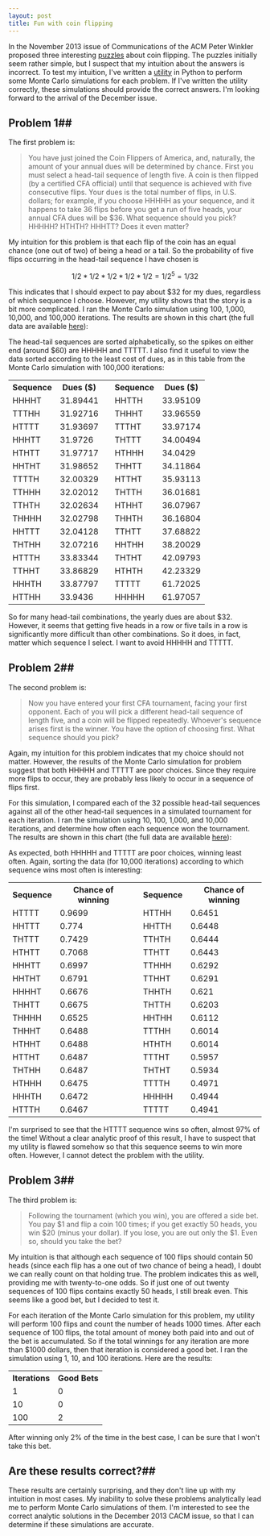 ```yaml
---
layout: post
title: Fun with coin flipping
---
```

In the November 2013 issue of Communications of the ACM Peter Winkler proposed three interesting [puzzles](http://cacm.acm.org/magazines/2013/11/169037-puzzled-coin-flipping/abstract) about coin flipping. The puzzles initially seem rather simple, but I suspect that my intuition about the answers is incorrect. To test my intuition, I've written a [utility](https://github.com/joshpeterson/CoinFlipping/blob/master/cfa.py) in Python to perform some Monte Carlo simulations for each problem. If I've written the utility correctly, these simulations should provide the correct answers. I'm looking forward to the arrival of the December issue.

## Problem 1##

The first problem is:

> You have just joined the Coin Flippers of America, and, naturally, the amount of your annual dues will be determined by chance. First you must select a head-tail sequence of length five. A coin is then flipped (by a certified CFA official) until that sequence is achieved with five consecutive flips. Your dues is the total number of flips, in U.S. dollars; for example, if you choose HHHHH as your sequence, and it happens to take 36 flips before you get a run of five heads, your annual CFA dues will be $36. What sequence should you pick? HHHHH? HTHTH? HHHTT? Does it even matter?

My intuition for this problem is that each flip of the coin has an equal chance (one out of two) of being a head or a tail. So the probability of five flips occurring in the head-tail sequence I have chosen is

$$1/2 * 1/2 * 1/2 * 1/2 * 1/2 = 1/2^5 = 1/32$$

This indicates that I should expect to pay about $32 for my dues, regardless of which sequence I choose. However, my utility shows that the story is a bit more complicated. I ran the Monte Carlo simulation using 100, 1,000, 10,000, and 100,000 iterations.  The results are shown in this chart (the full data are available [here](https://docs.google.com/spreadsheet/pub?key=0Aviq84mNTIzZdHBfblhIYmdwenBLY3JUWmdfXzNVMmc&single=true&gid=0&output=html)):

<script type="text/javascript" src="//ajax.googleapis.com/ajax/static/modules/gviz/1.0/chart.js"> {"dataSourceUrl":"//docs.google.com/spreadsheet/tq?key=0Aviq84mNTIzZdHBfblhIYmdwenBLY3JUWmdfXzNVMmc&transpose=1&headers=1&range=A1%3AE33&gid=0&pub=1","options":{"titleTextStyle":{"bold":true,"color":"#000","fontSize":16},"series":{"0":{"errorBars":{"errorType":"none"},"targetAxisIndex":0}},"animation":{"duration":500},"width":640,"hAxis":{"useFormatFromData":true,"title":"Number of iterations","minValue":null,"viewWindowMode":null,"viewWindow":null,"maxValue":null},"vAxes":[{"useFormatFromData":true,"title":"Dues (dollars)","minValue":null,"logScale":false,"viewWindow":{"max":null,"min":null},"maxValue":null},{"useFormatFromData":true,"minValue":null,"logScale":false,"viewWindow":{"max":null,"min":null},"maxValue":null}],"booleanRole":"certainty","title":"Average dues for each head-tail sequence","height":250,"domainAxis":{"direction":1},"legend":"right","focusTarget":"series","useFirstColumnAsDomain":true,"isStacked":false,"tooltip":{}},"state":{},"view":{"columns":[{"calc":"stringify","sourceColumn":0,"type":"string"},1,2,3,4,5,6,7,8,9,10,11,12,13,14,15,16,17,18,19,20,21,22,23,24,25,26,27,28,29,30,31,32]},"isDefaultVisualization":false,"chartType":"ColumnChart","chartName":"Chart 1"} </script>

The head-tail sequences are sorted alphabetically, so the spikes on either end (around $60) are HHHHH and TTTTT. I also find it useful to view the data sorted according to the least cost of dues, as in this table from the Monte Carlo simulation with 100,000 iterations:

<center>
<table class="gridtable">
    <tr><th>Sequence</th> <th>Dues ($)</th> <th> </th> <th>Sequence</th> <th>Dues ($)</th></tr>
    <tr><td>HHHHT</td> <td> 31.89441</td> <td> </td> <td>HHTTH</td> <td> 33.95109</td></tr>
    <tr><td>TTTHH</td> <td> 31.92716</td> <td> </td> <td>THHHT</td> <td> 33.96559</td></tr>
    <tr><td>HTTTT</td> <td> 31.93697</td> <td> </td> <td>TTTHT</td> <td> 33.97174</td></tr>
    <tr><td>HHHTT</td> <td> 31.9726</td> <td> </td> <td>THTTT</td> <td> 34.00494</td></tr>
    <tr><td>HTHTT</td> <td> 31.97717</td> <td> </td> <td>HTHHH</td> <td> 34.0429</td></tr>
    <tr><td>HHTHT</td> <td> 31.98652</td> <td> </td> <td>THHTT</td> <td> 34.11864</td></tr>
    <tr><td>TTTTH</td> <td> 32.00329</td> <td> </td> <td>HTTHT</td> <td> 35.93113</td></tr>
    <tr><td>TTHHH</td> <td> 32.02012</td> <td> </td> <td>THTTH</td> <td> 36.01681</td></tr>
    <tr><td>TTHTH</td> <td> 32.02634</td> <td> </td> <td>HTHHT</td> <td> 36.07967</td></tr>
    <tr><td>THHHH</td> <td> 32.02798</td> <td> </td> <td>THHTH</td> <td> 36.16804</td></tr>
    <tr><td>HHTTT</td> <td> 32.04128</td> <td> </td> <td>TTHTT</td> <td> 37.68822</td></tr>
    <tr><td>THTHH</td> <td> 32.07216</td> <td> </td> <td>HHTHH</td> <td> 38.20029</td></tr>
    <tr><td>HTTTH</td> <td> 33.83344</td> <td> </td> <td>THTHT</td> <td> 42.09793</td></tr>
    <tr><td>TTHHT</td> <td> 33.86829</td> <td> </td> <td>HTHTH</td> <td> 42.23329</td></tr>
    <tr><td>HHHTH</td> <td> 33.87797</td> <td> </td> <td>TTTTT</td> <td> 61.72025</td></tr>
    <tr><td>HTTHH</td> <td> 33.9436</td> <td> </td> <td>HHHHH</td> <td> 61.97057</td></tr>
</table>
</center>

So for many head-tail combinations, the yearly dues are about $32. However, it seems that getting five heads in a row or five tails in a row is significantly more difficult than other combinations. So it does, in fact, matter which sequence I select. I want to avoid HHHHH and TTTTT.

## Problem 2##

The second problem is:

> Now you have entered your first CFA tournament, facing your first opponent. Each of you will pick a different head-tail sequence of length five, and a coin will be flipped repeatedly. Whoever's sequence arises first is the winner. You have the option of choosing first. What sequence should you pick?

Again, my intuition for this problem indicates that my choice should not matter. However, the results of the Monte Carlo simulation for problem suggest that both HHHHH and TTTTT are poor choices. Since they require more flips to occur, they are probably less likely to occur in a sequence of flips first.

For this simulation, I compared each of the 32 possible head-tail sequences against all of the other head-tail sequences in a simulated tournament for each iteration. I ran the simulation using 10, 100, 1,000, and 10,000 iterations, and determine how often each sequence won the tournament. The results are shown in this chart (the full data are available [here](https://docs.google.com/spreadsheet/pub?key=0Aviq84mNTIzZdHBfblhIYmdwenBLY3JUWmdfXzNVMmc&single=true&gid=2&output=html)):

<script type="text/javascript" src="//ajax.googleapis.com/ajax/static/modules/gviz/1.0/chart.js"> {"dataSourceUrl":"//docs.google.com/spreadsheet/tq?key=0Aviq84mNTIzZdHBfblhIYmdwenBLY3JUWmdfXzNVMmc&transpose=1&headers=1&range=A1%3AE33&gid=2&pub=1","options":{"vAxes":[{"useFormatFromData":true,"title":"Percent of games won","minValue":null,"viewWindow":{"max":null,"min":null},"maxValue":null},{"useFormatFromData":true,"minValue":null,"viewWindow":{"max":null,"min":null},"maxValue":null}],"titleTextStyle":{"bold":true,"color":"#000","fontSize":16},"booleanRole":"certainty","title":"Best head-tail sequence for a coin flipping tournament","height":250,"animation":{"duration":0},"legend":"right","width":640,"useFirstColumnAsDomain":true,"hAxis":{"useFormatFromData":true,"title":"Number of iterations","minValue":null,"viewWindowMode":null,"viewWindow":null,"maxValue":null},"isStacked":false,"tooltip":{"trigger":"none"},"focusTarget":"series"},"state":{},"view":{"columns":[{"calc":"stringify","type":"string","sourceColumn":0},1,2,3,4,5,6,7,8,9,10,11,12,13,14,15,16,17,18,19,20,21,22,23,24,25,26,27,28,29,30,31,32]},"isDefaultVisualization":false,"chartType":"ColumnChart","chartName":"Chart 2"} </script>

As expected, both HHHHH and TTTTT are poor choices, winning least often. Again, sorting the data (for 10,000 iterations) according to which sequence wins most often is interesting:

<center>
<table class="gridtable">
    <tr><th>Sequence</th> <th>Chance of winning</th> <th> </th> <th>Sequence</th> <th>Chance of winning</th></tr>
    <tr><td>HTTTT</td> <td>0.9699</td> <td> </td> <td>HTTHH</td> <td>0.6451</td></tr>
    <tr><td>HHTTT</td> <td>0.774</td> <td> </td> <td>HHTTH</td> <td>0.6448</td></tr>
    <tr><td>THTTT</td> <td>0.7429</td> <td> </td> <td>TTHTH</td> <td>0.6444</td></tr>
    <tr><td>HTHTT</td> <td>0.7068</td> <td> </td> <td>TTHTT</td> <td>0.6443</td></tr>
    <tr><td>HHHTT</td> <td>0.6997</td> <td> </td> <td>TTHHH</td> <td>0.6292</td></tr>
    <tr><td>HHTHT</td> <td>0.6791</td> <td> </td> <td>TTHHT</td> <td>0.6291</td></tr>
    <tr><td>HHHHT</td> <td>0.6676</td> <td> </td> <td>THHTH</td> <td>0.621</td></tr>
    <tr><td>THHTT</td> <td>0.6675</td> <td> </td> <td>THTTH</td> <td>0.6203</td></tr>
    <tr><td>THHHH</td> <td>0.6525</td> <td> </td> <td>HHTHH</td> <td>0.6112</td></tr>
    <tr><td>THHHT</td> <td>0.6488</td> <td> </td> <td>TTTHH</td> <td>0.6014</td></tr>
    <tr><td>HTHHT</td> <td>0.6488</td> <td> </td> <td>HTHTH</td> <td>0.6014</td></tr>
    <tr><td>HTTHT</td> <td>0.6487</td> <td> </td> <td>TTTHT</td> <td>0.5957</td></tr>
    <tr><td>THTHH</td> <td>0.6487</td> <td> </td> <td>THTHT</td> <td>0.5934</td></tr>
    <tr><td>HTHHH</td> <td>0.6475</td> <td> </td> <td>TTTTH</td> <td>0.4971</td></tr>
    <tr><td>HHHTH</td> <td>0.6472</td> <td> </td> <td>HHHHH</td> <td>0.4944</td></tr>
    <tr><td>HTTTH</td> <td>0.6467</td> <td> </td> <td>TTTTT</td> <td>0.4941</td></tr>
</table>
</center>

I'm surprised to see that the HTTTT sequence wins so often, almost 97% of the time! Without a clear analytic proof of this result, I have to suspect that my utility is flawed somehow so that this sequence seems to win more often. However, I cannot detect the problem with the utility.

## Problem 3##

The third problem is:

> Following the tournament (which you win), you are offered a side bet. You pay $1 and flip a coin 100 times; if you get exactly 50 heads, you win $20 (minus your dollar). If you lose, you are out only the $1. Even so, should you take the bet?

My intuition is that although each sequence of 100 flips should contain 50 heads (since each flip has a one out of two chance of being a head), I doubt we can really count on that holding true. The problem indicates this as well, providing me with twenty-to-one odds. So if just one of out twenty sequences of 100 flips contains exactly 50 heads, I still break even. This seems like a good bet, but I decided to test it.

For each iteration of the Monte Carlo simulation for this problem, my utility will perform 100 flips and count the number of heads 1000 times. After each sequence of 100 flips, the total amount of money both paid into and out of the bet is accumulated. So if the total winnings for any iteration are more than $1000 dollars, then that iteration is considered a good bet. I ran the simulation using 1, 10, and 100 iterations. Here are the results:

<center>
<table class="gridtable">
    <tr><th>Iterations</th> <th>Good Bets</th></tr>
    <tr><td>1</td> <td>0</td></tr>
    <tr><td>10</td> <td>0</td></tr>
    <tr><td>100</td> <td>2</td></tr>
</table>
</center>

After winning only 2% of the time in the best case, I can be sure that I won't take this bet.

## Are these results correct?##
These results are certainly surprising, and they don't line up with my intuition in most cases. My inability to solve these problems analytically lead me to perform Monte Carlo simulations of them. I'm interested to see the correct analytic solutions in the December 2013 CACM issue, so that I can determine if these simulations are accurate.
